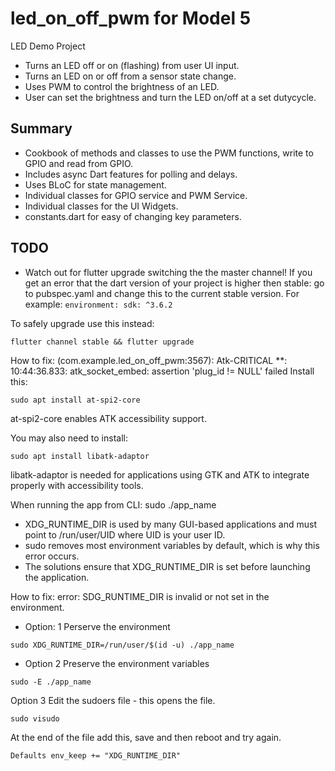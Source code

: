 # led_on_off_pwm for Model 5

LED Demo Project
- Turns an LED off or on (flashing) from user UI input.
- Turns an LED on or off from a sensor state change.
- Uses PWM to control the brightness of an LED.
- User can set the brightness and turn the LED on/off at a set dutycycle.
## Summary
- Cookbook of methods and classes to use the PWM functions, write to GPIO and read from GPIO.
- Includes async Dart features for polling and delays.
- Uses BLoC for state management.
- Individual classes for GPIO service and PWM Service.
- Individual classes for the UI Widgets.
- constants.dart for easy of changing key parameters.



## TODO
- Watch out for flutter upgrade switching the the master channel!
If you get an error that the dart version of your project is higher then stable:
go to pubspec.yaml and change this to the current stable version.
For example:
``
environment:
  sdk: ^3.6.2
``

To safely upgrade use this instead:
```
flutter channel stable && flutter upgrade
```

How to fix: (com.example.led_on_off_pwm:3567): Atk-CRITICAL **: 10:44:36.833: atk_socket_embed: assertion 'plug_id != NULL' failed
Install this:
```
sudo apt install at-spi2-core
```
at-spi2-core enables ATK accessibility support.

You may also need to install:
```
sudo apt install libatk-adaptor
```
libatk-adaptor is needed for applications using GTK and ATK to integrate properly with accessibility tools.

When running the app from CLI: sudo ./app_name
- XDG_RUNTIME_DIR is used by many GUI-based applications and must point to /run/user/UID where UID is your user ID.
- sudo removes most environment variables by default, which is why this error occurs.
- The solutions ensure that XDG_RUNTIME_DIR is set before launching the application.

How to fix: error: SDG_RUNTIME_DIR is invalid or not set in the environment.
- Option: 1
Perserve the environment
```
sudo XDG_RUNTIME_DIR=/run/user/$(id -u) ./app_name
```
- Option 2
Preserve the environment variables
```
sudo -E ./app_name
```
Option 3
Edit the sudoers file - this opens the file.
```
sudo visudo
```
At the end of the file add this, save and then reboot and try again.
```
Defaults env_keep += "XDG_RUNTIME_DIR"
```
